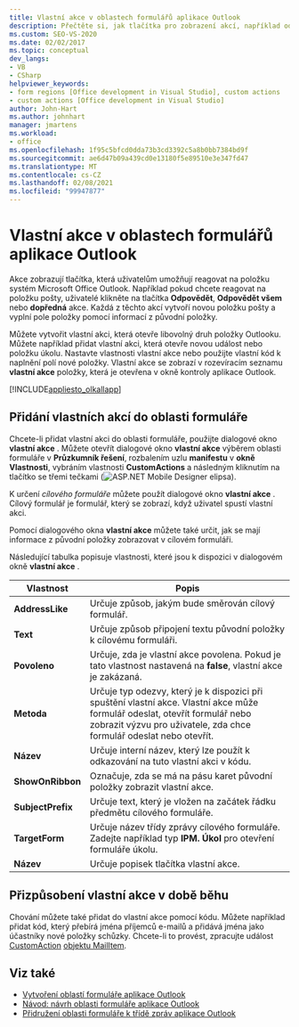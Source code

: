 ```yaml
---
title: Vlastní akce v oblastech formulářů aplikace Outlook
description: Přečtěte si, jak tlačítka pro zobrazení akcí, například odpovědět a odpovědět všem, umožňují uživatelům reagovat na položku systém Microsoft Office Outlook.
ms.custom: SEO-VS-2020
ms.date: 02/02/2017
ms.topic: conceptual
dev_langs:
- VB
- CSharp
helpviewer_keywords:
- form regions [Office development in Visual Studio], custom actions
- custom actions [Office development in Visual Studio]
author: John-Hart
ms.author: johnhart
manager: jmartens
ms.workload:
- office
ms.openlocfilehash: 1f95c5bfcd0dda73b3cd3392c5a8b0bb7384bd9f
ms.sourcegitcommit: ae6d47b09a439cd0e13180f5e89510e3e347fd47
ms.translationtype: MT
ms.contentlocale: cs-CZ
ms.lasthandoff: 02/08/2021
ms.locfileid: "99947877"
---
```

# <a name="custom-actions-in-outlook-form-regions"></a>Vlastní akce v oblastech formulářů aplikace Outlook
  Akce zobrazují tlačítka, která uživatelům umožňují reagovat na položku systém Microsoft Office Outlook. Například pokud chcete reagovat na položku pošty, uživatelé klikněte na tlačítka **Odpovědět**, **Odpovědět všem** nebo **dopředná** akce. Každá z těchto akcí vytvoří novou položku pošty a vyplní pole položky pomocí informací z původní položky.

 Můžete vytvořit vlastní akci, která otevře libovolný druh položky Outlooku. Můžete například přidat vlastní akci, která otevře novou událost nebo položku úkolu. Nastavte vlastnosti vlastní akce nebo použijte vlastní kód k naplnění polí nové položky. Vlastní akce se zobrazí v rozevíracím seznamu **vlastní akce** položky, která je otevřena v okně kontroly aplikace Outlook.

 [!INCLUDE[appliesto_olkallapp](../vsto/includes/appliesto-olkallapp-md.md)]

## <a name="add-custom-actions-to-a-form-region"></a>Přidání vlastních akcí do oblasti formuláře
 Chcete-li přidat vlastní akci do oblasti formuláře, použijte dialogové okno **vlastní akce** . Můžete otevřít dialogové okno **vlastní akce** výběrem oblasti formuláře v **Průzkumník řešení**, rozbalením uzlu **manifestu** v **okně Vlastnosti**, vybráním vlastnosti **CustomActions** a následným kliknutím na tlačítko se třemi tečkami (![ASP.NET Mobile Designer elipsa](../sharepoint/media/mwellipsis.gif "Elipsa ASP.NET Mobile Designer")).

 K určení *cílového formuláře* můžete použít dialogové okno **vlastní akce** . Cílový formulář je formulář, který se zobrazí, když uživatel spustí vlastní akci.

 Pomocí dialogového okna **vlastní akce** můžete také určit, jak se mají informace z původní položky zobrazovat v cílovém formuláři.

 Následující tabulka popisuje vlastnosti, které jsou k dispozici v dialogovém okně **vlastní akce** .

|Vlastnost|Popis|
|--------------|-----------------|
|**AddressLike**|Určuje způsob, jakým bude směrován cílový formulář.|
|**Text**|Určuje způsob připojení textu původní položky k cílovému formuláři.|
|**Povoleno**|Určuje, zda je vlastní akce povolena. Pokud je tato vlastnost nastavená na **false**, vlastní akce je zakázaná.|
|**Metoda**|Určuje typ odezvy, který je k dispozici při spuštění vlastní akce. Vlastní akce může formulář odeslat, otevřít formulář nebo zobrazit výzvu pro uživatele, zda chce formulář odeslat nebo otevřít.|
|**Název**|Určuje interní název, který lze použít k odkazování na tuto vlastní akci v kódu.|
|**ShowOnRibbon**|Označuje, zda se má na pásu karet původní položky zobrazit vlastní akce.|
|**SubjectPrefix**|Určuje text, který je vložen na začátek řádku předmětu cílového formuláře.|
|**TargetForm**|Určuje název třídy zprávy cílového formuláře. Zadejte například typ **IPM. Úkol** pro otevření formuláře úkolu.|
|**Název**|Určuje popisek tlačítka vlastní akce.|

## <a name="customize-a-custom-action-at-run-time"></a>Přizpůsobení vlastní akce v době běhu
 Chování můžete také přidat do vlastní akce pomocí kódu. Můžete například přidat kód, který přebírá jména příjemců e-mailů a přidává jména jako účastníky nové položky schůzky. Chcete-li to provést, zpracujte událost [CustomAction](/office/vba/api/Outlook.MailItem.CustomAction) [objektu MailItem](/office/vba/api/Outlook.MailItem).

## <a name="see-also"></a>Viz také
- [Vytvoření oblastí formuláře aplikace Outlook](../vsto/creating-outlook-form-regions.md)
- [Návod: návrh oblasti formuláře aplikace Outlook](../vsto/walkthrough-designing-an-outlook-form-region.md)
- [Přidružení oblasti formuláře k třídě zpráv aplikace Outlook](../vsto/associating-a-form-region-with-an-outlook-message-class.md)
